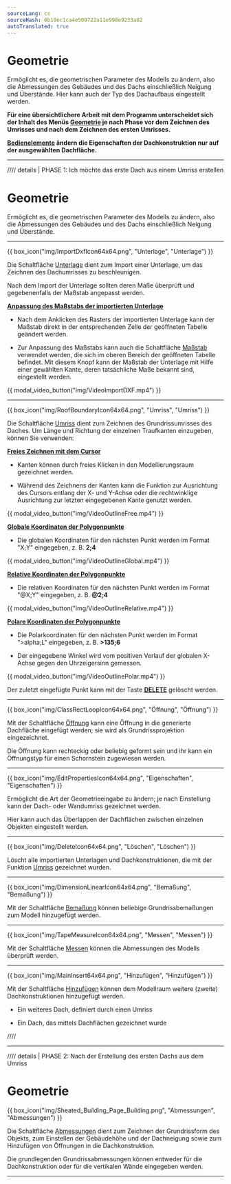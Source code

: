```yaml
---
sourceLang: cs
sourceHash: 6b10ec1ca4e509722a11e998e9233a82
autoTranslated: true
---
```


# Geometrie
<p>Ermöglicht es, die geometrischen Parameter des Modells zu ändern, also die Abmessungen des Gebäudes und des Dachs einschließlich Neigung und Überstände. Hier kann auch der Typ des Dachaufbaus eingestellt werden.</p>

<p><b>Für eine übersichtlichere Arbeit mit dem Programm unterscheidet sich der Inhalt des Menüs <u>Geometrie</u> je nach Phase vor dem Zeichnen des Umrisses und nach dem Zeichnen des ersten Umrisses.</b></p>

<p><b><u>Bedienelemente</u> ändern die Eigenschaften der Dachkonstruktion nur auf der ausgewählten Dachfläche.</b></p>

<hr class="main">

//// details | PHASE 1: Ich möchte das erste Dach aus einem Umriss erstellen

# Geometrie
<p>Ermöglicht es, die geometrischen Parameter des Modells zu ändern, also die Abmessungen des Gebäudes und des Dachs einschließlich Neigung und Überstände.</p>

<hr class="main">

{{ box_icon("img/ImportDxfIcon64x64.png", "Unterlage", "Unterlage") }}

<p>Die Schaltfläche <u>Unterlage</u> dient zum Import einer Unterlage, um das Zeichnen des Dachumrisses zu beschleunigen.</p>

<p>Nach dem Import der Unterlage sollten deren Maße überprüft und gegebenenfalls der Maßstab angepasst werden.</p>

<p><b><u>Anpassung des Maßstabs der importierten Unterlage</u></b></p>

<ul>
<p><li>
Nach dem Anklicken des Rasters der importierten Unterlage kann der Maßstab direkt in der entsprechenden Zelle der geöffneten Tabelle geändert werden.
</li></p>

<p><li>
Zur Anpassung des Maßstabs kann auch die Schaltfläche <u>Maßstab</u> verwendet werden, die sich im oberen Bereich der geöffneten Tabelle befindet. Mit diesem Knopf kann der Maßstab der Unterlage mit Hilfe einer gewählten Kante, deren tatsächliche Maße bekannt sind, eingestellt werden.
</li></p>
</ul>

{{ modal_video_button("img/VideoImportDXF.mp4") }}

<hr class="main">

{{ box_icon("img/RoofBoundaryIcon64x64.png", "Umriss", "Umriss") }}

<p>Die Schaltfläche <u>Umriss</u> dient zum Zeichnen des Grundrissumrisses des Daches. Um Länge und Richtung der einzelnen Traufkanten einzugeben, können Sie verwenden:</p>

<p><b><u>Freies Zeichnen mit dem Cursor</u></b></p>
<ul>
  <li><p>Kanten können durch freies Klicken in den Modellierungsraum gezeichnet werden.</p></li>
  <li><p>Während des Zeichnens der Kanten kann die Funktion zur Ausrichtung des Cursors entlang der X- und Y-Achse oder die rechtwinklige Ausrichtung zur letzten eingegebenen Kante genutzt werden.</p></li>
</ul>

{{ modal_video_button("img/VideoOutlineFree.mp4") }}

<p><b><u>Globale Koordinaten der Polygonpunkte</u></b></p>
<ul>
  <li><p>Die globalen Koordinaten für den nächsten Punkt werden im Format "X;Y" eingegeben, z. B. <b>2;4</b></p></li>
</ul>

{{ modal_video_button("img/VideoOutlineGlobal.mp4") }}

<p><b><u>Relative Koordinaten der Polygonpunkte</u></b></p>
<ul>
  <li><p>Die relativen Koordinaten für den nächsten Punkt werden im Format "@X;Y" eingegeben, z. B. <b>@2;4</b></p></li>
</ul>

{{ modal_video_button("img/VideoOutlineRelative.mp4") }}

<p><b><u>Polare Koordinaten der Polygonpunkte</u></b></p>
<ul>
  <li><p>Die Polarkoordinaten für den nächsten Punkt werden im Format "&gt;alpha;L" eingegeben, z. B. <b>&gt;135;6</b></p></li>
  <li><p>Der eingegebene Winkel wird vom positiven Verlauf der globalen X-Achse gegen den Uhrzeigersinn gemessen.</p></li>
</ul>

{{ modal_video_button("img/VideoOutlinePolar.mp4") }}

<p>Der zuletzt eingefügte Punkt kann mit der Taste <b><u>DELETE</u></b> gelöscht werden.</p>

<hr class="main">

{{ box_icon("img/ClassRectLoopIcon64x64.png", "Öffnung", "Öffnung") }}

<p>Mit der Schaltfläche <u>Öffnung</u> kann eine Öffnung in die generierte Dachfläche eingefügt werden; sie wird als Grundrissprojektion eingezeichnet.</p>
<p>Die Öffnung kann rechteckig oder beliebig geformt sein und ihr kann ein Öffnungstyp für einen Schornstein zugewiesen werden.</p>

<hr class="main">

{{ box_icon("img/EditPropertiesIcon64x64.png", "Eigenschaften", "Eigenschaften") }}

<p>Ermöglicht die Art der Geometrieeingabe zu ändern; je nach Einstellung kann der Dach- oder Wandumriss gezeichnet werden.</p>
<p>Hier kann auch das Überlappen der Dachflächen zwischen einzelnen Objekten eingestellt werden.</p>

<hr class="main">

{{ box_icon("img/DeleteIcon64x64.png", "Löschen", "Löschen") }}

<p>Löscht alle importierten Unterlagen und Dachkonstruktionen, die mit der Funktion <u>Umriss</u> gezeichnet wurden.</p>

<hr class="main">

{{ box_icon("img/DimensionLinearIcon64x64.png", "Bemaßung", "Bemaßung") }}

<p>Mit der Schaltfläche <u>Bemaßung</u> können beliebige Grundrissbemaßungen zum Modell hinzugefügt werden.</p>

<hr class="main">

{{ box_icon("img/TapeMeasureIcon64x64.png", "Messen", "Messen") }}

<p>Mit der Schaltfläche <u>Messen</u> können die Abmessungen des Modells überprüft werden.</p>

<hr class="main">

{{ box_icon("img/MainInsert64x64.png", "Hinzufügen", "Hinzufügen") }}

<p>Mit der Schaltfläche <u>Hinzufügen</u> können dem Modellraum weitere (zweite) Dachkonstruktionen hinzugefügt werden.</p>
<ul>
  <li><p>Ein weiteres Dach, definiert durch einen Umriss</p></li>
  <li><p>Ein Dach, das mittels Dachflächen gezeichnet wurde</p></li>
</ul>

////

<hr class="main">


//// details | PHASE 2: Nach der Erstellung des ersten Dachs aus dem Umriss

# Geometrie

<p>
{{ box_icon("img/Sheated_Building_Page_Building.png", "Abmessungen", "Abmessungen") }}
</p>

<p>Die Schaltfläche <u>Abmessungen</u> dient zum Zeichnen der Grundrissform des Objekts, zum Einstellen der Gebäudehöhe und der Dachneigung sowie zum Hinzufügen von Öffnungen in die Dachkonstruktion.</p>
<p>Die grundlegenden Grundrissabmessungen können entweder für die Dachkonstruktion oder für die vertikalen Wände eingegeben werden.</p>

<hr class="main">

<!--{{ box_icon("img/RoofSketchIcon64x64.png", "Dach", "Dach") }}

<p>Die Schaltfläche <u>Dach</u> ermöglicht die Einstellung des Dachaufbaus. Der Typ der Eindeckung und die Abmessungen der Sekundärkonstruktion des Daches können über die Schaltfläche <u>Verkleidung</u> geändert werden.</p>

<hr class="main">

{{ box_icon("img/PvgisIcon64x64.png", "Leistung", "Leistung") }}

<p>
Ermöglicht die Bewertung der potenziellen Leistung der Sonneneinstrahlung auf die einzelnen Dachflächen.
</p>

<p>
...Die Funktionalität der Schaltfläche <u>Leistung</u> wird für eine zukünftige Version des Programms vorbereitet...
</p>

<hr class="main">

{{ box_icon("img/DimensionLinearIcon64x64.png", "Bemaßung", "Bemaßung") }}

<p>Mit der Schaltfläche <u>Bemaßung</u> können beliebige Grundrissbemaßungen zum Modell hinzugefügt werden.</p>

<hr class="main">

{{ box_icon("img/TapeMeasureIcon64x64.png", "Messen", "Messen") }}

<p>Mit der Schaltfläche <u>Messen</u> können die Abmessungen des Modells überprüft werden.</p>

////

<hr class="main">

<!-- product: HiStruct Roofs  -->